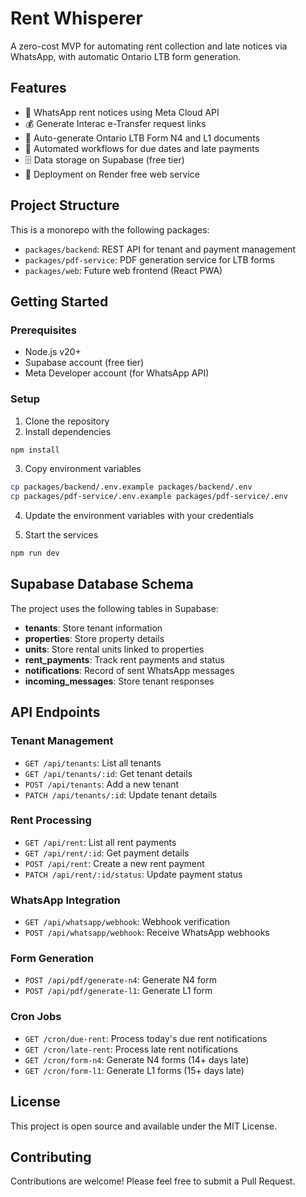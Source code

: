 # Rent Whisperer

A zero-cost MVP for automating rent collection and late notices via WhatsApp, with automatic Ontario LTB form generation.

## Features

- 📱 WhatsApp rent notices using Meta Cloud API
- 💰 Generate Interac e-Transfer request links
- 📄 Auto-generate Ontario LTB Form N4 and L1 documents
- 🔄 Automated workflows for due dates and late payments
- 🗄️ Data storage on Supabase (free tier)
- 🚀 Deployment on Render free web service

## Project Structure

This is a monorepo with the following packages:

- `packages/backend`: REST API for tenant and payment management
- `packages/pdf-service`: PDF generation service for LTB forms
- `packages/web`: Future web frontend (React PWA)

## Getting Started

### Prerequisites

- Node.js v20+
- Supabase account (free tier)
- Meta Developer account (for WhatsApp API)

### Setup

1. Clone the repository
2. Install dependencies

```bash
npm install
```

3. Copy environment variables

```bash
cp packages/backend/.env.example packages/backend/.env
cp packages/pdf-service/.env.example packages/pdf-service/.env
```

4. Update the environment variables with your credentials

5. Start the services

```bash
npm run dev
```

## Supabase Database Schema

The project uses the following tables in Supabase:

- **tenants**: Store tenant information
- **properties**: Store property details
- **units**: Store rental units linked to properties
- **rent_payments**: Track rent payments and status
- **notifications**: Record of sent WhatsApp messages
- **incoming_messages**: Store tenant responses

## API Endpoints

### Tenant Management

- `GET /api/tenants`: List all tenants
- `GET /api/tenants/:id`: Get tenant details
- `POST /api/tenants`: Add a new tenant
- `PATCH /api/tenants/:id`: Update tenant details

### Rent Processing

- `GET /api/rent`: List all rent payments
- `GET /api/rent/:id`: Get payment details
- `POST /api/rent`: Create a new rent payment
- `PATCH /api/rent/:id/status`: Update payment status

### WhatsApp Integration

- `GET /api/whatsapp/webhook`: Webhook verification
- `POST /api/whatsapp/webhook`: Receive WhatsApp webhooks

### Form Generation

- `POST /api/pdf/generate-n4`: Generate N4 form
- `POST /api/pdf/generate-l1`: Generate L1 form

### Cron Jobs

- `GET /cron/due-rent`: Process today's due rent notifications
- `GET /cron/late-rent`: Process late rent notifications
- `GET /cron/form-n4`: Generate N4 forms (14+ days late)
- `GET /cron/form-l1`: Generate L1 forms (15+ days late)

## License

This project is open source and available under the MIT License.

## Contributing

Contributions are welcome! Please feel free to submit a Pull Request.
